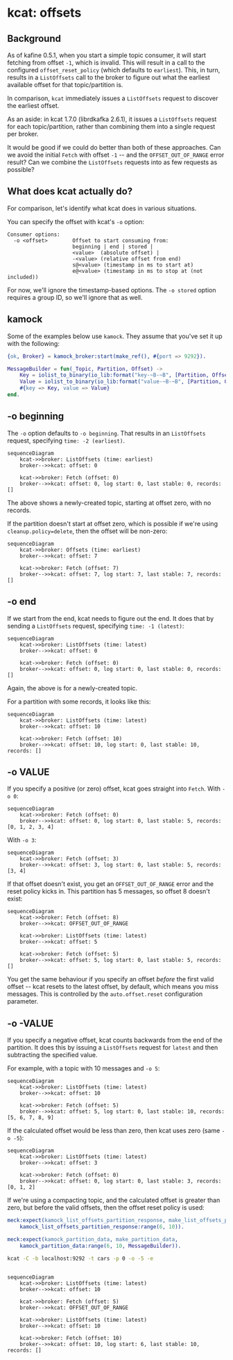 # kcat: offsets

## Background

As of kafine 0.5.1, when you start a simple topic consumer, it will start fetching from offset `-1`, which is invalid.
This will result in a call to the configured `offset_reset_policy` (which defaults to `earliest`). This, in turn,
results in a `ListOffsets` call to the broker to figure out what the earliest available offset for that topic/partition
is.

In comparison, `kcat` immediately issues a `ListOffsets` request to discover the earliest offset.

As an aside: in kcat 1.7.0 (librdkafka 2.6.1), it issues a `ListOffsets` request for each topic/partition, rather than
combining them into a single request per broker.

It would be good if we could do better than both of these approaches. Can we avoid the initial `Fetch` with offset `-1`
-- and the `OFFSET_OUT_OF_RANGE` error result? Can we combine the `ListOffsets` requests into as few requests as
possible?

## What does kcat actually do?

For comparison, let's identify what kcat does in various situations.

You can specify the offset with kcat's `-o` option:

```
Consumer options:
  -o <offset>        Offset to start consuming from:
                     beginning | end | stored |
                     <value>  (absolute offset) |
                     -<value> (relative offset from end)
                     s@<value> (timestamp in ms to start at)
                     e@<value> (timestamp in ms to stop at (not included))
```

For now, we'll ignore the timestamp-based options. The `-o stored` option requires a group ID, so we'll ignore that as
well.

## kamock

Some of the examples below use `kamock`. They assume that you've set it up with the following:

```erlang
{ok, Broker} = kamock_broker:start(make_ref(), #{port => 9292}).

MessageBuilder = fun(_Topic, Partition, Offset) ->
    Key = iolist_to_binary(io_lib:format("key-~B-~B", [Partition, Offset])),
    Value = iolist_to_binary(io_lib:format("value-~B-~B", [Partition, Offset])),
    #{key => Key, value => Value}
end.
```

## -o beginning

The `-o` option defaults to `-o beginning`. That results in an `ListOffsets` request, specifying `time: -2 (earliest)`.

```mermaid
sequenceDiagram
    kcat->>broker: ListOffsets (time: earliest)
    broker-->>kcat: offset: 0

    kcat->>broker: Fetch (offset: 0)
    broker-->>kcat: offset: 0, log start: 0, last stable: 0, records: []
```

The above shows a newly-created topic, starting at offset zero, with no records.

If the partition doesn't start at offset zero, which is possible if we're using `cleanup.policy=delete`, then the offset will be non-zero:

```mermaid
sequenceDiagram
    kcat->>broker: Offsets (time: earliest)
    broker-->>kcat: offset: 7

    kcat->>broker: Fetch (offset: 7)
    broker-->>kcat: offset: 7, log start: 7, last stable: 7, records: []
```

## -o end

If we start from the end, kcat needs to figure out the end. It does that by sending a `ListOffsets` request, specifying `time: -1 (latest)`:

```mermaid
sequenceDiagram
    kcat->>broker: ListOffsets (time: latest)
    broker-->>kcat: offset: 0

    kcat->>broker: Fetch (offset: 0)
    broker-->>kcat: offset: 0, log start: 0, last stable: 0, records: []
```

Again, the above is for a newly-created topic.

For a partition with some records, it looks like this:

```mermaid
sequenceDiagram
    kcat->>broker: ListOffsets (time: latest)
    broker-->>kcat: offset: 10

    kcat->>broker: Fetch (offset: 10)
    broker-->>kcat: offset: 10, log start: 0, last stable: 10, records: []
```

## -o VALUE

If you specify a positive (or zero) offset, kcat goes straight into `Fetch`. With `-o 0`:

```mermaid
sequenceDiagram
    kcat->>broker: Fetch (offset: 0)
    broker-->>kcat: offset: 0, log start: 0, last stable: 5, records: [0, 1, 2, 3, 4]
```

With `-o 3`:

```mermaid
sequenceDiagram
    kcat->>broker: Fetch (offset: 3)
    broker-->>kcat: offset: 3, log start: 0, last stable: 5, records: [3, 4]
```

If that offset doesn't exist, you get an `OFFSET_OUT_OF_RANGE` error and the reset policy kicks in. This partition has 5 messages, so offset 8 doesn't exist:

```mermaid
sequenceDiagram
    kcat->>broker: Fetch (offset: 8)
    broker-->>kcat: OFFSET_OUT_OF_RANGE

    kcat->>broker: ListOffsets (time: latest)
    broker-->>kcat: offset: 5

    kcat->>broker: Fetch (offset: 5)
    broker-->>kcat: offset: 5, log start: 0, last stable: 5, records: []
```

You get the same behaviour if you specify an offset _before_ the first valid offset -- kcat resets to the latest offset,
by default, which means you miss messages. This is controlled by the `auto.offset.reset` configuration parameter.

## -o -VALUE

If you specify a negative offset, kcat counts backwards from the end of the partition. It does this by issuing a
`ListOffsets` request for `latest` and then subtracting the specified value.

For example, with a topic with 10 messages and `-o 5`:

```mermaid
sequenceDiagram
    kcat->>broker: ListOffsets (time: latest)
    broker-->>kcat: offset: 10

    kcat->>broker: Fetch (offset: 5)
    broker-->>kcat: offset: 5, log start: 0, last stable: 10, records: [5, 6, 7, 8, 9]
```

If the calculated offset would be less than zero, then kcat uses zero (same `-o -5`):

```mermaid
sequenceDiagram
    kcat->>broker: ListOffsets (time: latest)
    broker-->>kcat: offset: 3

    kcat->>broker: Fetch (offset: 0)
    broker-->>kcat: offset: 0, log start: 0, last stable: 3, records: [0, 1, 2]
```

If we're using a compacting topic, and the calculated offset is greater than zero, but before the valid offsets, then
the offset reset policy is used:

```erlang
meck:expect(kamock_list_offsets_partition_response, make_list_offsets_partition_response,
    kamock_list_offsets_partition_response:range(6, 10)).

meck:expect(kamock_partition_data, make_partition_data,
    kamock_partition_data:range(6, 10, MessageBuilder)).
```

```sh
kcat -C -b localhost:9292 -t cars -p 0 -o -5 -e
```

```mermaid

sequenceDiagram
    kcat->>broker: ListOffsets (time: latest)
    broker-->>kcat: offset: 10

    kcat->>broker: Fetch (offset: 5)
    broker-->>kcat: OFFSET_OUT_OF_RANGE

    kcat->>broker: ListOffsets (time: latest)
    broker-->>kcat: offset: 10

    kcat->>broker: Fetch (offset: 10)
    broker-->>kcat: offset: 10, log start: 6, last stable: 10, records: []
```

